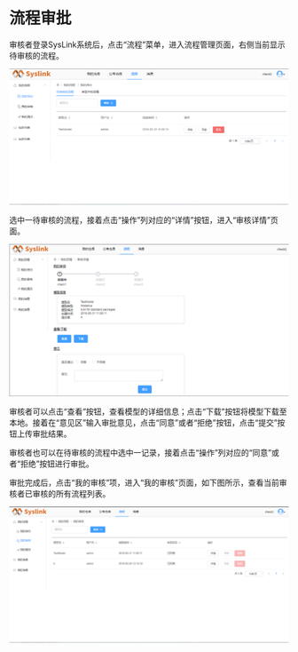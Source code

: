 # 流程审批

审核者登录SysLink系统后，点击“流程”菜单，进入流程管理页面，右侧当前显示待审核的流程。

![&#x67E5;&#x770B;&#x5BA1;&#x6838;&#x6D41;&#x7A0B;](../../../.gitbook/assets/liu-cheng-shen-pi-1.png)

选中一待审核的流程，接着点击“操作”列对应的“详情”按钮，进入“审核详情”页面。

![&#x201C;&#x5BA1;&#x6838;&#x8BE6;&#x60C5;&#x201D;&#x9875;&#x9762;](../../../.gitbook/assets/liu-cheng-shen-pi-2.png)

审核者可以点击“查看”按钮，查看模型的详细信息；点击“下载”按钮将模型下载至本地。接着在“意见区”输入审批意见，点击“同意”或者“拒绝”按钮，点击“提交”按钮上传审批结果。

审核者也可以在待审核的流程中选中一记录，接着点击“操作”列对应的“同意”或者“拒绝”按钮进行审批。

审批完成后，点击“我的审核”项，进入“我的审核”页面，如下图所示，查看当前审核者已审核的所有流程列表。

![&#x201C;&#x6211;&#x7684;&#x5BA1;&#x6838;&#x201D;&#x9875;&#x9762;](../../../.gitbook/assets/liu-cheng-shen-pi-3.png)

